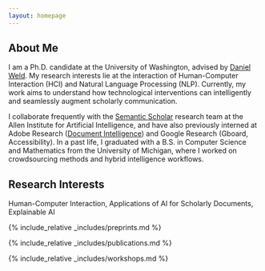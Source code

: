 ```yaml
---
layout: homepage
---
```


## About Me

I am a Ph.D. candidate at the University of Washington, advised by <a href="https://www.cs.washington.edu/people/faculty/weld">Daniel Weld</a>. My research interests lie at the interaction of Human-Computer Interaction (HCI) and Natural Language Processing (NLP). Currently, my work aims to understand how technological interventions can intelligently and seamlessly augment scholarly communication.

I collaborate frequently with the <a href="https://www.semanticscholar.org/about">Semantic Scholar</a> research team at the Allen Institute for Artificial Intelligence, and have also previously interned at Adobe Research (<a href="https://research.adobe.com/research/document-intelligence/">Document Intelligence</a>) and Google Research (Gboard, Accessibility). In a past life, I graduated with a B.S. in Computer Science and Mathematics from the University of Michigan, where I worked on crowdsourcing methods and hybrid intelligence workflows.

## Research Interests

Human-Computer Interaction, Applications of AI for Scholarly Documents, Explainable AI

{% include_relative _includes/preprints.md %}

{% include_relative _includes/publications.md %}

{% include_relative _includes/workshops.md %}
